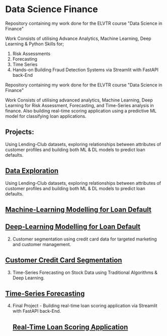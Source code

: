 # Data Science Finance
Repository containing my work done for the ELVTR course "Data Science in Finance"

Work Consists of utilising Advance Analytics, Machine Learning, Deep Learning & Python Skills for;

1. Risk Assessments
2. Forecasting
3. Time Series
4. Hands-on Building Fraud Detection Systems via Streamlit with FastAPI back-End

Repository containing my work done for the ELVTR course "Data Science in Finance"

Work Consists of utilising advanced analytics, Machine Learning, Deep Learning for Risk Assessment, Forecasting, and Time-Series analysis in finance. Also building real-time scoring application using a predictive ML model for classifying loan applications.

## Projects:
Using Lending-Club datasets, exploring relationships between attributes of customer profiles and building both ML & DL models to predict loan defaults.

## [Data Exploration](notebooks/assignment1_data_cleaning_and_eda.ipynb)
Using Lending-Club datasets, exploring relationships between attributes of customer profiles and building both ML & DL models to predict loan defaults.

## [Machine-Learning Modelling for Loan Default](notebooks/assignment2_build_baseline_ml_model_v2.ipynb)

## [Deep-Learning Modelling for Loan Default](notebooks/assignment3_DL_challenger_model.ipynb)

2. Customer segmentation using credit card data for targeted marketing and customer management.
## [Customer Credit Card Segmentation](notebooks/assignment4_customer_segmentation.ipynb)
  
3. Time-Series Forecasting on Stock Data using Traditional Algorithms & Deep Learning.
## [Time-Series Forecasting](notebooks/assignment5_timeseries_forecasting_v2.ipynb)

4. Final Project - Building real-time loan scoring application via Streamlit with FastAPI back-End.
   ## [Real-Time Loan Scoring Application](capstone_project)
